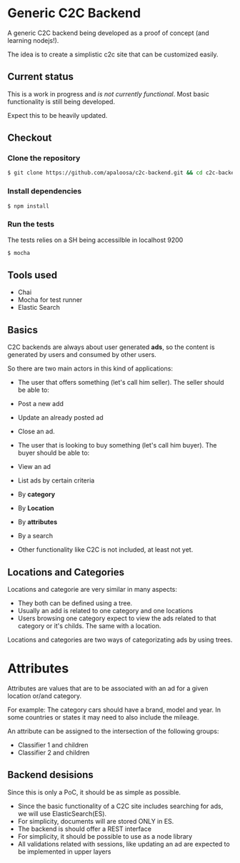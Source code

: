 # Generic C2C Backend

A generic C2C backend being developed as a proof of concept (and learning
nodejs!).

The idea is to create a simplistic c2c site that can be customized easily.

## Current status

This is a work in progress and *is not currently functional*.  Most basic
functionality is still being developed.

Expect this to be heavily updated.

## Checkout



### Clone the repository
```bash
$ git clone https://github.com/apaloosa/c2c-backend.git && cd c2c-backend
```
### Install dependencies
```bash
$ npm install
```

### Run the tests

The tests relies on a SH being accessilble in localhost 9200

```bash
$ mocha
```

## Tools used

- Chai
- Mocha for test runner
- Elastic Search


## Basics

C2C backends are always about user generated **ads**, so the content is
generated by users and consumed by other users.  

So there are two main actors in this kind of applications:

- The user that offers something (let's call him seller).  The seller should
be able to:
 - Post a new add
 - Update an already posted ad
 - Close an ad.

- The user that is looking to buy something (let's call him buyer).  The buyer
should be able to:
 - View an ad
 - List ads by certain criteria
  - By **category**
  - By **Location**
  - By **attributes**
  - By a search

- Other functionality like C2C is not included, at least not yet.

## Locations and Categories

Locations and categorie are very similar in many aspects:

- They both can be defined using a tree.
- Usually an add is related to one category and one locations
- Users browsing one category expect to view the ads related to that category
or it's childs.  The same with a location.

Locations and categories are two ways of categorizating ads by using trees.


# Attributes

Attributes are values that are to be associated with an ad for a given
location or/and category.

For example:  The category cars should have a brand, model
and year.  In some countries or states it may need to also include the mileage.

An attribute can be assigned to the intersection of the following groups:

- Classifier 1 and children
- Classifier 2 and children


## Backend desisions

Since this is only a PoC, it should be as simple as possible.

- Since the basic functionality of a C2C site includes searching for ads,
we will use ElasticSearch(ES).
- For simplicity, documents will are stored ONLY in ES.
- The backend is should offer a REST interface
- For simplicity, it should be possible to use as a node library
- All validations related with sessions, like updating an ad are expected
to be implemented in upper layers
